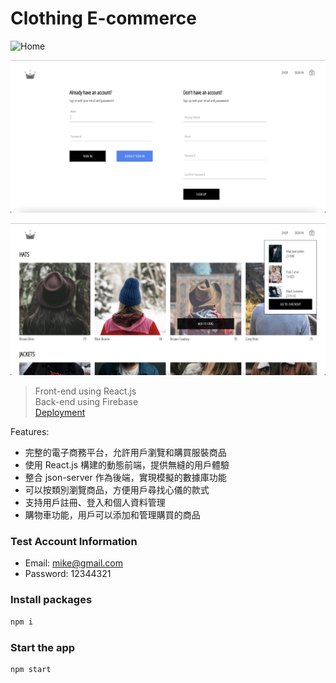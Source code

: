 # Clothing E-commerce

![Home](images/image1.png)

![Sign In](images/image2.png)

![Shopping](images/image3_1.png)

> Front-end using React.js <br>
> Back-end using Firebase <br>
> [Deployment](https://delightful-paprenjak-ed2810.netlify.app/)


Features:

- 完整的電子商務平台，允許用戶瀏覽和購買服裝商品
- 使用 React.js 構建的動態前端，提供無縫的用戶體驗
- 整合 json-server 作為後端，實現模擬的數據庫功能
- 可以按類別瀏覽商品，方便用戶尋找心儀的款式
- 支持用戶註冊、登入和個人資料管理
- 購物車功能，用戶可以添加和管理購買的商品

### Test Account Information

- Email: mike@gmail.com
- Password: 12344321

### Install packages

```bash
npm i
```

### Start the app

```bash
npm start
```